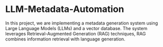 # LLM-Metadata-Automation
In this project, we are implementing a metadata generation system using Large Language Models (LLMs) and a vector database. The system leverages Retrieval-Augmented Generation (RAG) techniques, RAG combines information retrieval with language generation.
